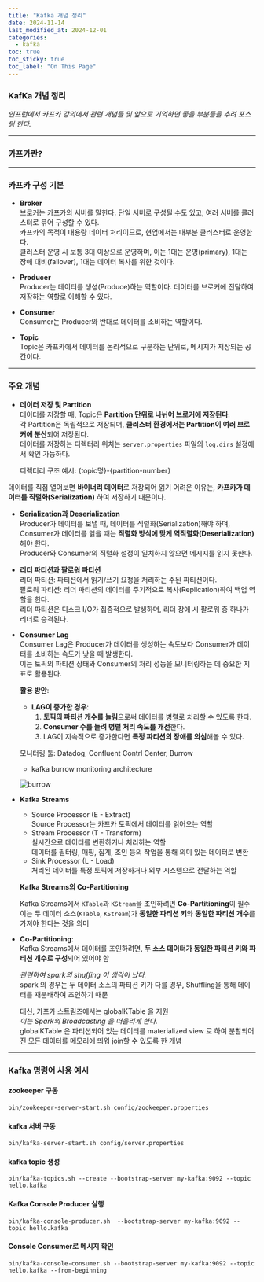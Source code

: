 ```yaml
---
title: "Kafka 개념 정리"
date: 2024-11-14
last_modified_at: 2024-12-01
categories:
  - kafka
toc: true
toc_sticky: true
toc_label: "On This Page"
---
```


### KafKa 개념 정리
*인프런에서 카프카 강의에서 관련 개념들 및 앞으로 기억하면 좋을 부분들을 추려 포스팅 한다.*

---

### 카프카란?

---

### 카프카 구성 기본

- **Broker**  
  브로커는 카프카의 서버를 말한다. 단일 서버로 구성될 수도 있고, 여러 서버를 클러스터로 묶어 구성할 수 있다.  
  카프카의 목적이 대용량 데이터 처리이므로, 현업에서는 대부분 클러스터로 운영한다.  
  클러스터 운영 시 보통 3대 이상으로 운영하며, 이는 1대는 운영(primary), 1대는 장애 대비(failover), 1대는 데이터 복사를 위한 것이다.

- **Producer**  
  Producer는 데이터를 생성(Produce)하는 역할이다. 데이터를 브로커에 전달하여 저장하는 역할로 이해할 수 있다.

- **Consumer**  
  Consumer는 Producer와 반대로 데이터를 소비하는 역할이다.

- **Topic**  
  Topic은 카프카에서 데이터를 논리적으로 구분하는 단위로, 메시지가 저장되는 공간이다.  


---

### 주요 개념

- **데이터 저장 및 Partition**  
  데이터를 저장할 때, Topic은 **Partition 단위로 나뉘어 브로커에 저장된다**.  
  각 Partition은 독립적으로 저장되며, **클러스터 환경에서는 Partition이 여러 브로커에 분산**되어 저장된다.  
  데이터를 저장하는 디렉터리 위치는 `server.properties` 파일의 `log.dirs` 설정에서 확인 가능하다.

  디렉터리 구조 예시:  {topic명}-{partition-number}  

데이터를 직접 열어보면 **바이너리 데이터**로 저장되어 읽기 어려운 이유는, **카프카가 데이터를 직렬화(Serialization)** 하여 저장하기 때문이다.

- **Serialization과 Deserialization**  
Producer가 데이터를 보낼 때, 데이터를 직렬화(Serialization)해야 하며, Consumer가 데이터를 읽을 때는 **직렬화 방식에 맞게 역직렬화(Deserialization)** 해야 한다.  
Producer와 Consumer의 직렬화 설정이 일치하지 않으면 메시지를 읽지 못한다.

- **리더 파티션과 팔로워 파티션**  
리더 파티션: 파티션에서 읽기/쓰기 요청을 처리하는 주된 파티션이다.  
팔로워 파티션: 리더 파티션의 데이터를 주기적으로 복사(Replication)하여 백업 역할을 한다.  
리더 파티션은 디스크 I/O가 집중적으로 발생하며, 리더 장애 시 팔로워 중 하나가 리더로 승격된다.

- **Consumer Lag**  
  Consumer Lag은 Producer가 데이터를 생성하는 속도보다 Consumer가 데이터를 소비하는 속도가 낮을 때 발생한다.  
  이는 토픽의 파티션 상태와 Consumer의 처리 성능을 모니터링하는 데 중요한 지표로 활용된다.

  **활용 방안**:  
  - **LAG이 증가한 경우**:
    1. **토픽의 파티션 개수를 늘림**으로써 데이터를 병렬로 처리할 수 있도록 한다.
    2. **Consumer 수를 늘려 병렬 처리 속도를 개선**한다.
    3. LAG이 지속적으로 증가한다면 **특정 파티션의 장애를 의심**해볼 수 있다.

  모니터링 툴: Datadog, Confluent Contrl Center, Burrow
  - kafka burrow monitoring architecture  
  
  ![burrow](https://img1.daumcdn.net/thumb/R1280x0/?scode=mtistory2&fname=https%3A%2F%2Fblog.kakaocdn.net%2Fdn%2FvKgCt%2Fbtrf3sG6KqR%2FFQSktp7J0oqVJOvTW9gnP1%2Fimg.png)

- **Kafka Streams**
  - Source Processor (E - Extract)  
    Source Processor는 카프카 토픽에서 데이터를 읽어오는 역할  
  - Stream Processor (T - Transform)  
    실시간으로 데이터를 변환하거나 처리하는 역할  
    데이터를 필터링, 매핑, 집계, 조인 등의 작업을 통해 의미 있는 데이터로 변환
  - Sink Processor (L - Load)   
    처리된 데이터를 특정 토픽에 저장하거나 외부 시스템으로 전달하는 역할  
  
  **Kafka Streams의 Co-Partitioning**

    Kafka Streams에서 `KTable`과 `KStream`을 조인하려면 **Co-Partitioning**이 필수    
    이는 두 데이터 소스(`KTable`, `KStream`)가 **동일한 파티션 키**와 **동일한 파티션 개수**를 가져야 한다는 것을 의미  
    

- **Co-Partitioning**:  
  Kafka Streams에서 데이터를 조인하려면, **두 소스 데이터가 동일한 파티션 키와 파티션 개수로 구성**되어 있어야 함

  _관련하여 spark의 shuffing 이 생각이 났다._  
  spark 의 경우는 두 데이터 소스의 파티션 키가 다를 경우, Shuffling을 통해 데이터를 재분배하여 조인하기 때문  

  대신, 카프카 스트림즈에서는 globalKTable 을 지원  
  _이는 Spark의 Broadcasting 을 떠올리게 한다._  
  globalKTable 은 파티션되어 있는 데이터를 materialized view 로 하여 분할되어진 모든 데이터를 메모리에 띄워 join할 수 있도록 한 개념  
  
---

### Kafka 명령어 사용 예시
#### zookeeper 구동

```
bin/zookeeper-server-start.sh config/zookeeper.properties
```

#### kafka 서버 구동

```
bin/kafka-server-start.sh config/server.properties
```

#### kafka topic 생성

```
bin/kafka-topics.sh --create --bootstrap-server my-kafka:9092 --topic hello.kafka
```

#### Kafka Console Producer 실행
```
bin/kafka-console-producer.sh  --bootstrap-server my-kafka:9092 --topic hello.kafka
```

#### Console Consumer로 메시지 확인
```
bin/kafka-console-consumer.sh --bootstrap-server my-kafka:9092 --topic hello.kafka --from-beginning
```
  